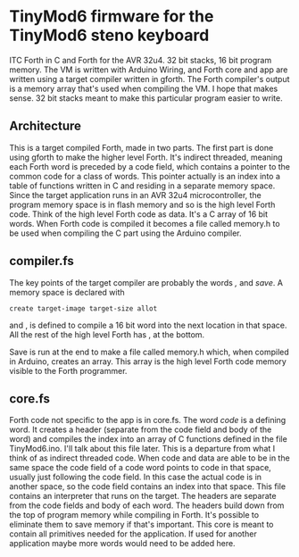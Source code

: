 # TinyMod6 firmware for the TinyMod6 steno keyboard
ITC Forth in C and Forth for the AVR 32u4. 32 bit stacks, 16 bit program memory. The VM is written with Arduino Wiring, and Forth core and app are written using a target compiler written in gforth. The Forth compiler's output is a memory array that's used when compiling the VM. I hope that makes sense. 32 bit stacks meant to make this particular program easier to write.

## Architecture
This is a target compiled Forth, made in two parts. The first part is done using gforth to make the higher level Forth. It's indirect threaded, meaning each Forth word is preceded by a code field, which contains a pointer to the common code for a class of words. This pointer actually is an index into a table of functions written in C and residing in a separate memory space. Since the target application runs in an AVR 32u4 microcontroller, the program memory space is in flash memory and so is the high level Forth code. Think of the high level Forth code as data. It's a C array of 16 bit words. When Forth code is compiled it becomes a file called memory.h to be used when compiling the C part using the Arduino compiler.

## compiler.fs
The key points of the target compiler are probably the words *,* and *save*. A memory space is declared with
```
create target-image target-size allot
```
and , is defined to compile a 16 bit word into the next location in that space. All the rest of the high level Forth has , at the bottom.

Save is run at the end to make a file called memory.h which, when compiled in Arduino, creates an array. This array is the high level Forth code memory visible to the Forth programmer.

## core.fs
Forth code not specific to the app is in core.fs. The word *code* is a defining word. It creates a header (separate from the code field and body of the word) and compiles the index into an array of C functions defined in the file TinyMod6.ino. I'll talk about this file later. This is a departure from what I think of as indirect threaded code. When code and data are able to be in the same space the code field of a code word points to code in that space, usually just following the code field. In this case the actual code is in another space, so the code field contains an index into that space. This file contains an interpreter that runs on the target. The headers are separate from the code fields and body of each word. The headers build down from the top of program memory while compiling in Forth. It's possible to eliminate them to save memory if that's important. This core is meant to contain all primitives needed for the application. If used for another application maybe more words would need to be added here.
